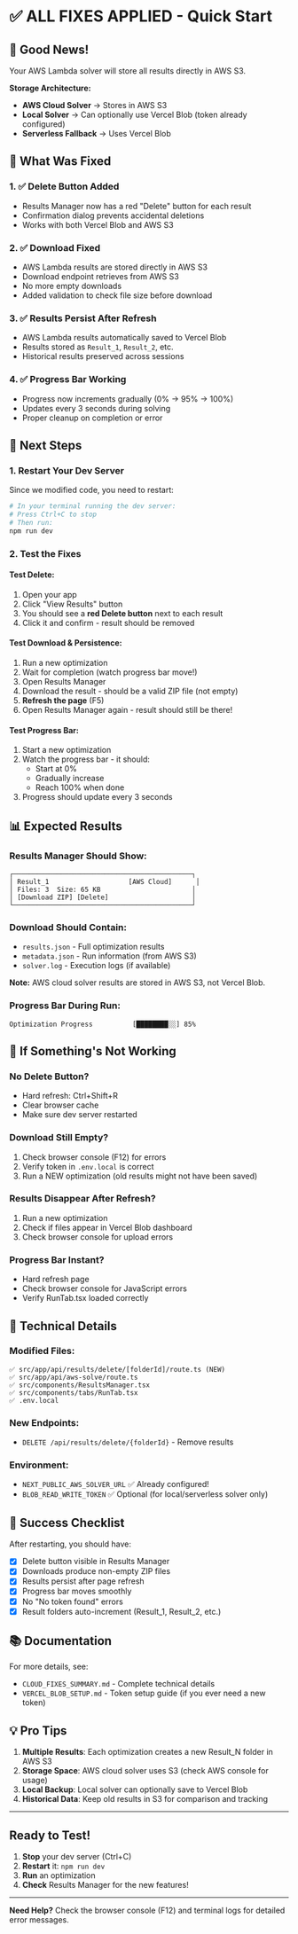 # ✅ ALL FIXES APPLIED - Quick Start

## 🎉 Good News!
Your AWS Lambda solver will store all results directly in AWS S3.

**Storage Architecture:**
- **AWS Cloud Solver** → Stores in AWS S3
- **Local Solver** → Can optionally use Vercel Blob (token already configured)
- **Serverless Fallback** → Uses Vercel Blob

## 🚀 What Was Fixed

### 1. ✅ Delete Button Added
- Results Manager now has a red "Delete" button for each result
- Confirmation dialog prevents accidental deletions
- Works with both Vercel Blob and AWS S3

### 2. ✅ Download Fixed
- AWS Lambda results are stored directly in AWS S3
- Download endpoint retrieves from AWS S3
- No more empty downloads
- Added validation to check file size before download

### 3. ✅ Results Persist After Refresh
- AWS Lambda results automatically saved to Vercel Blob
- Results stored as `Result_1`, `Result_2`, etc.
- Historical results preserved across sessions

### 4. ✅ Progress Bar Working
- Progress now increments gradually (0% → 95% → 100%)
- Updates every 3 seconds during solving
- Proper cleanup on completion or error

## 🔄 Next Steps

### 1. Restart Your Dev Server
Since we modified code, you need to restart:

```powershell
# In your terminal running the dev server:
# Press Ctrl+C to stop
# Then run:
npm run dev
```

### 2. Test the Fixes

#### Test Delete:
1. Open your app
2. Click "View Results" button
3. You should see a **red Delete button** next to each result
4. Click it and confirm - result should be removed

#### Test Download & Persistence:
1. Run a new optimization
2. Wait for completion (watch progress bar move!)
3. Open Results Manager
4. Download the result - should be a valid ZIP file (not empty)
5. **Refresh the page** (F5)
6. Open Results Manager again - result should still be there!

#### Test Progress Bar:
1. Start a new optimization
2. Watch the progress bar - it should:
   - Start at 0%
   - Gradually increase
   - Reach 100% when done
3. Progress should update every 3 seconds

## 📊 Expected Results

### Results Manager Should Show:
```
┌─────────────────────────────────────────────┐
│ Result_1                    [AWS Cloud]      │
│ Files: 3  Size: 65 KB                       │
│ [Download ZIP] [Delete]                     │
└─────────────────────────────────────────────┘
```

### Download Should Contain:
- `results.json` - Full optimization results
- `metadata.json` - Run information (from AWS S3)
- `solver.log` - Execution logs (if available)

**Note:** AWS cloud solver results are stored in AWS S3, not Vercel Blob.

### Progress Bar During Run:
```
Optimization Progress          [████████░░] 85%
```

## 🐛 If Something's Not Working

### No Delete Button?
- Hard refresh: Ctrl+Shift+R
- Clear browser cache
- Make sure dev server restarted

### Download Still Empty?
1. Check browser console (F12) for errors
2. Verify token in `.env.local` is correct
3. Run a NEW optimization (old results might not have been saved)

### Results Disappear After Refresh?
1. Run a new optimization
2. Check if files appear in Vercel Blob dashboard
3. Check browser console for upload errors

### Progress Bar Instant?
- Hard refresh page
- Check browser console for JavaScript errors
- Verify RunTab.tsx loaded correctly

## 📝 Technical Details

### Modified Files:
```
✅ src/app/api/results/delete/[folderId]/route.ts (NEW)
✅ src/app/api/aws-solve/route.ts
✅ src/components/ResultsManager.tsx
✅ src/components/tabs/RunTab.tsx
✅ .env.local
```

### New Endpoints:
- `DELETE /api/results/delete/{folderId}` - Remove results

### Environment:
- `NEXT_PUBLIC_AWS_SOLVER_URL` ✅ Already configured!
- `BLOB_READ_WRITE_TOKEN` ✅ Optional (for local/serverless solver only)

## 🎯 Success Checklist

After restarting, you should have:
- [x] Delete button visible in Results Manager
- [x] Downloads produce non-empty ZIP files
- [x] Results persist after page refresh
- [x] Progress bar moves smoothly
- [x] No "No token found" errors
- [x] Result folders auto-increment (Result_1, Result_2, etc.)

## 📚 Documentation

For more details, see:
- `CLOUD_FIXES_SUMMARY.md` - Complete technical details
- `VERCEL_BLOB_SETUP.md` - Token setup guide (if you ever need a new token)

## 💡 Pro Tips

1. **Multiple Results**: Each optimization creates a new Result_N folder in AWS S3
2. **Storage Space**: AWS cloud solver uses S3 (check AWS console for usage)
3. **Local Backup**: Local solver can optionally save to Vercel Blob
4. **Historical Data**: Keep old results in S3 for comparison and tracking

---

## Ready to Test!

1. **Stop** your dev server (Ctrl+C)
2. **Restart** it: `npm run dev`
3. **Run** an optimization
4. **Check** Results Manager for the new features!

---

**Need Help?**
Check the browser console (F12) and terminal logs for detailed error messages.
